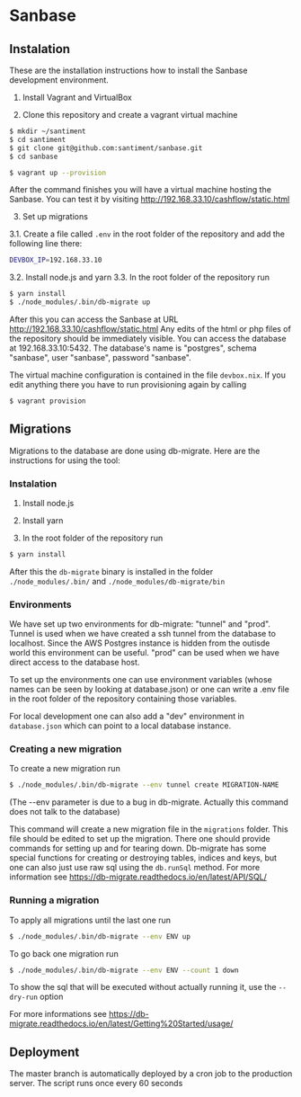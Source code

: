 Sanbase
=======

Instalation
-----------

These are the installation instructions how to install the Sanbase
development environment. 


1. Install Vagrant and VirtualBox

2. Clone this repository and create a vagrant virtual machine

``` sh
$ mkdir ~/santiment
$ cd santiment
$ git clone git@github.com:santiment/sanbase.git
$ cd sanbase

$ vagrant up --provision

```

After the command finishes you will have a virtual machine hosting the
Sanbase. You can test it by visiting http://192.168.33.10/cashflow/static.html

3. Set up migrations

3.1. Create a file called `.env` in the root
folder of the repository and add the following line there:

``` sh
DEVBOX_IP=192.168.33.10
```

3.2. Install node.js and yarn
3.3. In the root folder of the repository run 

``` sh
$ yarn install
$ ./node_modules/.bin/db-migrate up
```

After this you can access the Sanbase at URL
http://192.168.33.10/cashflow/static.html Any edits of the html or php
files of the repository should be immediately visible. You can access
the database at 192.168.33.10:5432. The database's name is
"postgres", schema "sanbase", user "sanbase", password "sanbase".

The virtual machine configuration is contained in the file
`devbox.nix`. If you edit anything there you
have to run provisioning again by calling

``` sh
$ vagrant provision
```


Migrations
----------

Migrations to the database are done using db-migrate. Here are the instructions for using the tool:

### Instalation

1. Install node.js

2. Install yarn

3. In the root folder of the repository run

``` sh
$ yarn install
```

After this the `db-migrate` binary is installed in the folder
`./node_modules/.bin/` and `./node_modules/db-migrate/bin`

### Environments

We have set up two environments for db-migrate: "tunnel" and
"prod". Tunnel is used when we have created a ssh tunnel from the
database to localhost. Since the AWS Postgres instance is hidden from
the outisde world this environment can be useful. "prod" can be used
when we have direct access to the database host.

To set up the environments one can use environment variables (whose
names can be seen by looking at database.json) or one can write a .env
file in the root folder of the repository containing those variables.

For local development one can also add a "dev" environment in
`database.json` which can point to a local database instance.

### Creating a new migration

To create a new migration run

``` sh
$ ./node_modules/.bin/db-migrate --env tunnel create MIGRATION-NAME
```

(The --env parameter is due to a bug in db-migrate. Actually this
command does not talk to the database)

This command will create a new migration file in the `migrations`
folder. This file should be edited to set up the migration. There one
should provide commands for setting up and for tearing
down. Db-migrate has some special functions for creating or destroying
tables, indices and keys, but one can also just use raw sql using the
`db.runSql` method. For more information see
https://db-migrate.readthedocs.io/en/latest/API/SQL/

### Running a migration

To apply all migrations until the last one run

``` sh
$ ./node_modules/.bin/db-migrate --env ENV up
```


To go back one migration run

``` sh
$ ./node_modules/.bin/db-migrate --env ENV --count 1 down

```

To show the sql that will be executed without actually running it, use
the `--dry-run` option

For more informations see https://db-migrate.readthedocs.io/en/latest/Getting%20Started/usage/


Deployment
----------

The master branch is automatically deployed by a cron job to the
production server. The script runs once every 60 seconds
